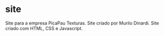 # site
Site para a empresa PicaPau Texturas.
Site criado por Murilo Dinardi.
Site criado com HTML, CSS e Javascript.
